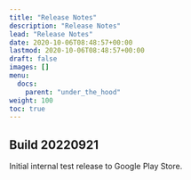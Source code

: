 ```yaml
---
title: "Release Notes"
description: "Release Notes"
lead: "Release Notes"
date: 2020-10-06T08:48:57+00:00
lastmod: 2020-10-06T08:48:57+00:00
draft: false
images: []
menu:
  docs:
    parent: "under_the_hood"
weight: 100
toc: true
---
```


## Build 20220921

Initial internal test release to Google Play Store.
